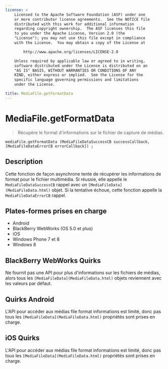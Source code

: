 ```yaml
---
license: >
    Licensed to the Apache Software Foundation (ASF) under one
    or more contributor license agreements.  See the NOTICE file
    distributed with this work for additional information
    regarding copyright ownership.  The ASF licenses this file
    to you under the Apache License, Version 2.0 (the
    "License"); you may not use this file except in compliance
    with the License.  You may obtain a copy of the License at

        http://www.apache.org/licenses/LICENSE-2.0

    Unless required by applicable law or agreed to in writing,
    software distributed under the License is distributed on an
    "AS IS" BASIS, WITHOUT WARRANTIES OR CONDITIONS OF ANY
    KIND, either express or implied.  See the License for the
    specific language governing permissions and limitations
    under the License.

title: MediaFile.getFormatData
---
```


# MediaFile.getFormatData

> Récupère le format d'informations sur le fichier de capture de médias.

    mediaFile.getFormatData (MediaFileDataSuccessCB successCallback, [MediaFileDataErrorCB errorCallback]) ;
    

## Description

Cette fonction de façon asynchrone tente de récupérer les informations de format pour le fichier multimédia. Si réussie, elle appelle le `MediaFileDataSuccessCB` rappel avec un `[MediaFileData](MediaFileData.html)` objet. Si la tentative échoue, cette fonction appelle la `MediaFileDataErrorCB` rappel.

## Plates-formes prises en charge

*   Android
*   BlackBerry WebWorks (OS 5.0 et plus)
*   iOS
*   Windows Phone 7 et 8
*   Windows 8

## BlackBerry WebWorks Quirks

Ne fournit pas une API pour plus d'informations sur les fichiers de médias, alors tous les `[MediaFileData](MediaFileData.html)` objets reviennent avec les valeurs par défaut.

## Quirks Android

L'API pour accéder aux médias file format informations est limité, donc pas tous les `[MediaFileData](MediaFileData.html)` propriétés sont prises en charge.

## iOS Quirks

L'API pour accéder aux médias file format informations est limité, donc pas tous les `[MediaFileData](MediaFileData.html)` propriétés sont prises en charge.